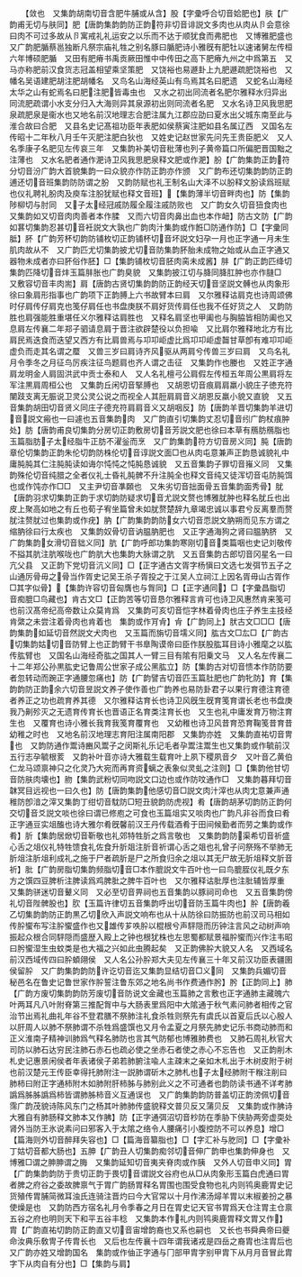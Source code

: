 <!-- { "loadSidebar": true } -->
　　【敛也　又集韵胡南切音含肥牛脯或从含】股【字彚呼合切音姶肥也】肤【广韵甫无切与肤同】肥【唐韵集韵韵防正韵符非切音诽説文多肉也从肉从卪会意徐曰肉不可过多故从卪寓戒礼礼运安之以乐而不达于顺犹食而弗肥也　又博雅肥盛也　又广韵肥腯蔡邕独断凡祭宗庙礼牲之别名豚曰腯肥诗小雅旣有肥牡以速诸舅左传桓六年博硕肥腯　又田有肥瘠书禹贡厥田惟中中传田之高下肥瘠九州之中爲第五　又马亦称肥前汉食货志冠盖相望乘坚策肥　又饶裕也易遯卦上九肥遯疏肥饶裕也　又幡名吴语建肥胡注肥胡幡名　又鸟名山海经英山有鸟焉其名曰肥遗　又蛇名山海经太华之山有蛇焉名曰肥注肥皆毒虫也　又水之初出同流者名肥尔雅释水归异出同流肥疏谓小水支分归入大海则异其泉源初出则同流者名肥　又水名诗卫风我思肥泉疏肥泉是衞水也又地名前汉地理志合肥注属九江郡应劭曰夏水出父城东南至此与淮合故曰合肥　又县名史记髙祖功臣年表肥如侯蔡寅注肥如县名属辽西　又国名左传昭十二年秋八月壬午灭肥注肥白狄也　又姓史记赵世家先问先王贵臣肥义　又人名季康子名肥见左传哀三年　又集韵补美切音秕薄也列子黄帝篇口所偏肥晋国黜之注薄也　又水名肥者通作淝诗卫风我思肥泉释文肥或作淝】朌【广韵集韵正韵符分切音汾广韵大首貌集韵一曰众貌亦作防正韵亦作颁　又广韵布还切集韵韵防正韵逋还切音班集韵防防谓之朌　又韵防赋也礼王制名山大泽不以朌释文朌读爲班赋也仪礼聘礼朌肉及庾车注朌犹赋也释文音班】【集韵薄半切音畔肉也】防【集韵陟柳切与肘同　又子太经冠戚防履全履注戚防败也　又广韵女久切音狃食肉也　又集韵如又切音肉肉善者本作腬　又而六切音肉鼻出血也本作衄】防古文防【广韵如葚切集韵忍甚切音衽説文大孰也广韵肉汁集韵或作餁□防通作防】□【字彚同胝】肧【广韵芳杯切韵防铺枚切正韵铺杯切音坏説文妇孕一月也正字通一月未生肌肉故从不　又广韵匹尤切集韵披尤切音防集韵肧胎未成物之始或从血正字通又器物未成者亦曰肧俗作胚】□【集韵铺枚切音胚肉脔未成酱】肨【广韵正韵匹绛切集韵匹降切音炐玉篇肨胀也广韵臭貌　又集韵披江切与胮同胮肛肿也亦作膖□　又敷容切音丰肉耑】肩【唐韵古贤切集韵韵防正韵经天切音坚説文髆也从肉象形徐曰象肩形指事也广韵项下正韵膊上六书故臂本曰肩　又尔雅释诂肩克也诗周颂佛时仔肩传仔肩克也笺仔肩任也书盘庚朕不肩好货传肩任也我不任好货之人　又韵防胜也肩强能胜重堪任义尔雅释诂肩胜也　又释名肩坚也甲阖也与胸脇皆相防阖也又息肩左传襄二年郑子驷请息肩于晋注欲辟楚役以负担喩　又比肩尔雅释地北方有比肩民焉迭食而迭望又西方有比肩兽焉与卭卭岠虚比爲卭卭岠虚齧甘草卽有难卭卭岠虚负而走其名谓之蟨　又兽三岁曰肩诗齐风驱从两肩兮传兽三岁曰肩　又鸟名礼月令季冬之月征鸟厉疾注征鸟题肩也齐人谓之击征　又集韵作也媵也　又姓正字通肩龙明金人肩固洪武中贡士泰和人　又人名礼檀弓公肩假左传桓五年周公黒肩将左军注黒肩周桓公也　又集韵丘闲切音掔膊也　又胡恩切音痕肩肩羸小貌庄子徳充符闉跂支离无脤说卫灵公灵公说之而视全人其脰肩肩音义胡恩反羸小貌又直貌　又五音集韵胡田切音贤义同庄子德充符肩肩音义又胡咽反】防【唐韵羊晋切集韵羊进切音説文瘢也一曰遽也五音集韵肉　又广韵直引切集韵丈忍切音纼广韵杖痕肿处】肪【唐韵甫良切集韵分房切正韵敷房切音芳説文肥也徐曰本草有鴈肪鴈脂也玉篇脂肪子太经脂牛正肪不濯釡而烹　又广韵集韵符方切音房义同】肫【唐韵章伦切集韵正韵朱伦切韵防株伦切音谆説文面□也从肉屯意兼声正韵恳诚貌礼中庸肫肫其仁注肫肫读如诲尔忳忳之忳肫恳诚貌　又五音集韵子罪切音嶊义同　又集韵殊伦切音纯腊之全者仪礼士昏礼肫髀不升注肫全也释文音纯又徒浑切音屯防肫饵也或作饨亦作□□　又主尹切音凖頥也　又朱劣切音拙面骨五音集韵面秀骨】肬【唐韵羽求切集韵正韵于求切韵防疑求切音尤説文赘也博雅肬肿也释名肬丘也出皮上聚高如地之有丘也荀子宥坐篇曾未如肬赘楚辞九章竭忠诚以事君兮反离羣而赘肬注赘肬过也集韵或作疣】肭【广韵集韵韵防女六切音恧説文肭朔而见东方谓之缩肭徐曰行太疾也　又集韵奴骨切音讷腽肭肥也　又正字通海狗之肾曰腽肭脐　又广韵集韵女滑切音貀义同】肮【广韵呼郎功集韵寒刚切音类篇咽也史记刘敬传不搤其肮注肮喉咙也广韵肮大也集韵大脉谓之肮　又五音集韵古郎切音冈星名一曰亢父县　又正韵下党切音沆义同】□【正字通古文胥字杨愼曰文选七发弭节五子之山通厉骨毋之骨当作胥史记吴王杀子胥投之于江吴人立祠江上因名胥毋山古胥作□其字似骨】【集韵许容切音匈膺也与胷同】□【正字通同】□【字彚昌脂切音痴膍□鸟藏也】肯古文□【正韵苦等切音恳尔雅释言肯可也诗卫风惠然肯来笺可也前汉髙帝纪高帝数让众莫肯爲　又集韵可亥切音恺字林着骨肉也庄子养生主技经肯綮之未尝注着骨肉也肯着也　集韵或作肎肻】肻【广韵同上】肰古文□□□【唐韵集韵如延切音然説文犬肉也　又玉篇而旃切音壖义同】肱古文□厷□【广韵古切集韵姑切音防臂上也正韵臂干书臯陶谟帝曰臣作朕股肱耳目诗小雅麾之以肱传肱臂也　又国名山海经奇肱之国其人一臂三目有隂有阳乗文马　又人名左传襄二十二年郑公孙黒肱史记鲁周公世家子成公黑肱立】防【集韵古对切音愦本作防防要者忽转动而踠正字通腰忽痛也】防【广韵譬吉切音匹玉篇肚肥也广韵牝防】育【集韵韵防正韵余六切音昱説文养子使作善也广韵养也易防卦君子以果行育德注育德者养正之功也疏育养其德　又尔雅释诂育长也诗卫风旣生旣育笺育谓长老也书盘庚我乃劓殄灭之无遗育传育长也晋语正名育类注育长也　又生也礼中庸发育万物注育生也　又覆育也诗小雅长我育我笺育覆育也　又幼稚也诗卫风昔育恐育鞠笺昔育昔幼稚之时也　又地名前汉地理志育阳注属南阳郡　又集韵亦姓　又集韵直祐切音冑也　又韵防通作鬻诗豳风鬻子之闵斯礼乐记毛者孕鬻注鬻生也又集韵或作毓前汉五行志孕毓根荄　又韵补叶音亦诗大雅载生载育叶上夙下稷夙音夕　又叶音乙黄伯仁龙马颂禀神只之化灵乃大宛而再育资螭之表象似灵虬之注则】□【集韵他甘切音防肤肉壊也】肳【集韵武粉切同吻説文口边也或作防呅通作□　又集韵暮拜切音韎冥目远视也一曰久也】防【唐韵集韵他感切音□説文肉汁滓也从肉冘意兼声通稚防卽湆之滓又集韵丁绀切音馾防□短丑貌韵防虎视】肴【唐韵胡茅切韵防正韵何交切音爻説文啖也徐曰谓已修庖之可食也玉篇俎实又啖肉也广韵凡非谷而食曰肴正字通豆实俎醢也诗大雅尔肴旣馨前汉王丹传载酒肴于田间候勤者而劳之集韵或作肴】肵【集韵居焮切音靳敬也礼郊特牲肵之爲言敬也　又集韵韵防渠希切音祈盛心舌之俎仪礼特牲馈食礼佐食升肵爼注肵音祈谓心舌之爼也礼曾子问祭殇不举肺无肵俎注肵俎利成礼之施于尸者疏肵是尸之所食归余之俎以其无尸故无肵俎释文肵音祈】肶【广韵房脂切集韵频脂切音□本作膍説文牛百叶也一曰鸟膍胵仪礼既夕东方之馔四豆脾析注脾读爲鸡脾肶之脾牛百叶也　又尔雅释诂肶厚也注肶辅皆厚重　又集韵骈迷切音鼙义同　又必至切音畀祠也五音集韵以豚祠司命也　又五音集韵傍礼切音陛髀股也】肷【玉篇许律切五音集韵呼出切音防玉篇牛肉也】肸【唐韵羲乙切集韵韵防正韵黒乙切欣入声説文响布也从十从防徐曰防振防也前汉司马相如传肸蠁布写注肸蠁盛作也又雄传芗呹肸以棍根兮声駍隠而历钟注言风之动树声响振起众根合同駍隠而盛歴入殿上之钟也根犹株也左思蜀都赋景福肸蠁而兴作注韦昭曰肹蠁湿生虫蚊类是也大福之兴如此虫腾起矣　又正韵佛肸大貌又人名　又西域名前汉西域传四曰肸蝢翖侯　又人名公孙肸郑大夫见左传襄三十年又前汉功臣表疆圉侯留肸　又广韵集韵韵防许讫切音迄又集韵显结切音□义同　又集韵兵媚切音秘邑名在鲁史记鲁世家作肸誓注鲁东郊之地名尚书作费通作肹】肹【正韵同上】肺【广韵方废切集韵韵防芳废切音防说文金藏也玉篇肺之言敷也正字通肺主藏魄六叶两耳凡八叶附脊第三推配胷中与大肠表里爲阳中大隂通于秋气素问肺者相传之官治节出焉礼曲礼年谷不登君膳不祭肺注礼食杀牲则祭先有虞氏以首夏后氏以心殷人以肝周人以肺不祭肺谓不杀牲爲盛馔也又月令孟夏之月祭先肺史记乐书商动肺而和正义淮南子精神训肺爲气释名肺防也言其气防郁也博雅肺费也　又肺石周礼秋官大司防以肺石达穷民注肺石赤石也疏必使之坐赤石者使之赤心不忘告也　又正韵削木札史记惠景闲侯者年表诸侯子弟若肺腑注喩人主疎末之亲如木札出于木树皮附于树也前汉楚元王传臣幸得托肺附注一説肺谓斫木之肺札也子太经肺附干糇注削曰肺柿曰附正字通柿附木如肺附肝柿胏与肺别此义之不可通者也韵防读书通不详考肺譌爲胏胏譌爲柿皆谓肺胏柿音义互通误也　又广韵集韵韵防普盖切正韵滂佩切音霈广韵茂貌诗陈风东门之杨其叶肺肺传盛貌释文普贝反又蒲贝反　又集韵或作胇诗大雅自有肺肠释文肺本又作胇】防【正字通弭沼切音杪防在季胁下侠胁两旁虚耎处肾外当防王氷说素问曰邪客入于太隂之络令人腰痛引小腹控防不可以养息】增□【篇海则外切音醉拜失容也】□【篇海音纂脂也】□【字汇补与肐同】□【字彚补丁姑切音都大肠也】五胂【广韵丑人切集韵痴邻切音伸广韵申也集韵伸身也　又博雅□谓之胂胂谓之脢　又集韵延知切音夷夹脊肉或作胰　又外人切音申义同】胃【广韵集韵韵防于贵切正韵于畏切音谓説文谷府也从□从肉象形玉篇白虎通曰胃者脾之府谷之委故脾禀气于胃广韵肠胃释名胃围也围受食物也礼内则鸨奥鹿胃史记货殖传胃脯简微耳浊氏连骑注晋灼曰今大官常以十月作沸汤燖羊胃以末椒姜扮之暴使燥是也　又韵防西方宿名礼月令季春之月日在胃史记天官书胃爲天仓注胃主仓禀五谷之府也明则天下和平五谷丰稔　又集韵本作礼内则鸨奥鹿胃释文胃又作】胄【广韵直祐切韵防正韵直又切音宙增韵裔也又系也嗣也　又长也书舜典帝曰夔命汝典乐敎冑子传胄长也　又后也左传襄十四年谓我诸戎是四岳之裔胄也注胄后也　又广韵亦姓又增韵国名　集韵或作伷正字通与冂部甲胄字别甲胄下从月月音冒此胄字下从肉自有分也】□【集韵与肩】
